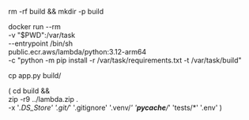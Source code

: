 rm -rf build && mkdir -p build

docker run --rm \
  -v "$PWD":/var/task \
  --entrypoint /bin/sh \
  public.ecr.aws/lambda/python:3.12-arm64 \
  -c "python -m pip install -r /var/task/requirements.txt -t /var/task/build"

  cp app.py build/

(
  cd build && \
  zip -r9 ../lambda.zip . \
    -x '*.DS_Store' '.git/*' '.gitignore' '.venv/*' '__pycache__/*' 'tests/*' '.env'
)